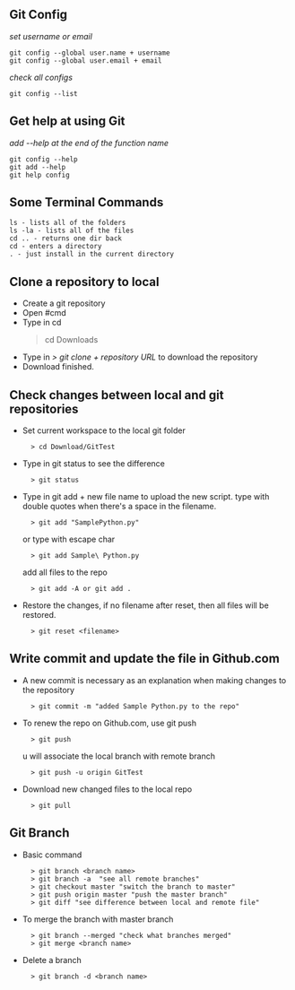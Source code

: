 ## Git Config
_set username or email_

    git config --global user.name + username 
    git config --global user.email + email 
_check all configs_

    git config --list

## Get help at using Git
   _add --help at the end of the function name_
   
    git config --help
    git add --help
    git help config

## Some Terminal Commands
    ls - lists all of the folders 
    ls -la - lists all of the files 
    cd .. - returns one dir back 
    cd - enters a directory
    . - just install in the current directory
## Clone a repository to local
- Create a git repository
- Open #cmd
- Type in cd <filename>
    > cd Downloads
- Type in *> git clone + repository URL* to download the repository
- Download finished.

## Check changes between local and git repositories
- Set current workspace to the local git folder
        
        > cd Download/GitTest

- Type in git status to see the difference

        > git status

- Type in git add + new file name to upload the new script.
type with double quotes when there's a space in the filename.

        > git add "SamplePython.py"
    or type with escape char

        > git add Sample\ Python.py
    add all files to the repo

        > git add -A or git add . 

- Restore the changes, if no filename after reset, then all files will be restored.

        > git reset <filename>

## Write commit and update the file in Github.com
- A new commit is necessary as an explanation when making changes to the repository

        > git commit -m "added Sample Python.py to the repo"

- To renew the repo on Github.com, use git push

        > git push
    u will associate the local branch with remote branch

        > git push -u origin GitTest 
        
- Download new changed files to the local repo

        > git pull 

## Git Branch
- Basic command
    
        > git branch <branch name>
        > git branch -a  "see all remote branches"
        > git checkout master "switch the branch to master"
        > git push origin master "push the master branch"
        > git diff "see difference between local and remote file"

- To merge the branch with master branch 

        > git branch --merged "check what branches merged"
        > git merge <branch name>

- Delete a branch

        > git branch -d <branch name>
